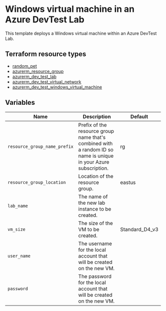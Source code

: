 # Windows virtual machine in an Azure DevTest Lab

This template deploys a Windows virtual machine within an Azure DevTest Lab.

## Terraform resource types

- [random_pet](https://registry.terraform.io/providers/hashicorp/random/latest/docs/resources/pet)
- [azurerm_resource_group](https://registry.terraform.io/providers/hashicorp/azurerm/latest/docs/resources/resource_group)
- [azurerm_dev_test_lab](https://registry.terraform.io/providers/hashicorp/azurerm/latest/docs/resources/dev_test_lab)
- [azurerm_dev_test_virtual_network](https://registry.terraform.io/providers/hashicorp/azurerm/latest/docs/resources/dev_test_virtual_network)
- [azurerm_dev_test_windows_virtual_machine](https://registry.terraform.io/providers/hashicorp/azurerm/latest/docs/resources/dev_test_windows_virtual_machine)

## Variables

| Name | Description | Default |
|-|-|-|
| `resource_group_name_prefix` | Prefix of the resource group name that's combined with a random ID so name is unique in your Azure subscription. | rg |
| `resource_group_location` | Location of the resource group. | eastus |
| `lab_name` | The name of the new lab instance to be created. | |
| `vm_size` | The size of the VM to be created. | Standard_D4_v3 |
| `user_name` | The username for the local account that will be created on the new VM. | |
| `password` | The password for the local account that will be created on the new VM. | |
